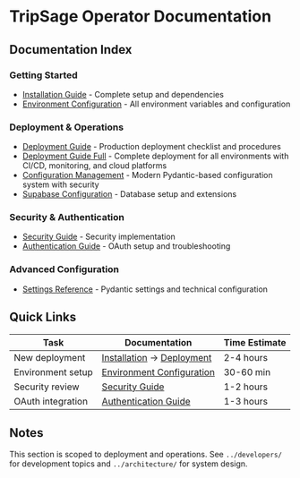 # TripSage Operator Documentation

## Documentation Index

### Getting Started

- [Installation Guide](./installation-guide.md) - Complete setup and dependencies
- [Environment Configuration](./environment-configuration.md) - All environment variables and configuration

### Deployment & Operations

- [Deployment Guide](./deployment-guide.md) - Production deployment checklist and procedures
- [Deployment Guide Full](./deployment-guide-full.md) - Complete deployment for all environments with CI/CD, monitoring, and cloud platforms
- [Configuration Management](./configuration-management.md) - Modern Pydantic-based configuration system with security
- [Supabase Configuration](./supabase-configuration.md) - Database setup and extensions

### Security & Authentication

- [Security Guide](./security-guide.md) - Security implementation
- [Authentication Guide](./authentication-guide.md) - OAuth setup and troubleshooting

### Advanced Configuration

- [Settings Reference](./settings-reference.md) - Pydantic settings and technical configuration

## Quick Links

| **Task** | **Documentation** | **Time Estimate** |
|----------|-------------------|-------------------|
| New deployment | [Installation](./installation-guide.md) → [Deployment](./deployment-guide.md) | 2-4 hours |
| Environment setup | [Environment Configuration](./environment-configuration.md) | 30-60 min |
| Security review | [Security Guide](./security-guide.md) | 1-2 hours |
| OAuth integration | [Authentication Guide](./authentication-guide.md) | 1-3 hours |

## Notes

This section is scoped to deployment and operations. See `../developers/` for development topics and `../architecture/` for system design.
